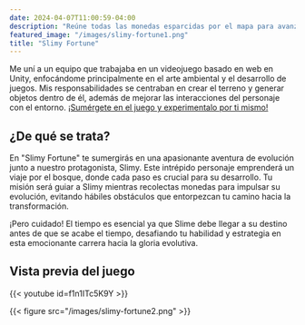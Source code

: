 ```yaml
---
date: 2024-04-07T11:00:59-04:00
description: "Reúne todas las monedas esparcidas por el mapa para avanzar al siguiente nivel. ¡Muévete rápido porque el tiempo se acaba!"
featured_image: "/images/slimy-fortune1.png"
title: "Slimy Fortune"
---
```

Me uní a un equipo que trabajaba en un videojuego basado en web en Unity, enfocándome principalmente en el arte ambiental y el desarrollo de juegos. Mis responsabilidades se centraban en crear el terreno y generar objetos dentro de él, además de mejorar las interacciones del personaje con el entorno. [¡Sumérgete en el juego y experimentalo por ti mismo!](https://jacobogl.itch.io/slimy-fortune)
 
## ¿De qué se trata?
En "Slimy Fortune" te sumergirás en una apasionante aventura de evolución junto a nuestro protagonista, Slimy. Este intrépido personaje emprenderá un viaje por el bosque, donde cada paso es crucial para su desarrollo. Tu misión será guiar a Slimy mientras recolectas monedas para impulsar su evolución, evitando hábiles obstáculos que entorpezcan tu camino hacia la transformación.

¡Pero cuidado! El tiempo es esencial ya que Slime debe llegar a su destino antes de que se acabe el tiempo, desafiando tu habilidad y estrategia en esta emocionante carrera hacia la gloria evolutiva.
 
## Vista previa del juego
{{< youtube id=f1n1ITc5K9Y >}}
 
{{< figure src="/images/slimy-fortune2.png" >}}
 

